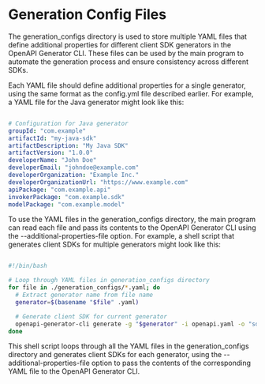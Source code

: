 # Generation Config Files

The generation_configs directory is used to store multiple YAML files that define additional properties for different client SDK generators in the OpenAPI Generator CLI. These files can be used by the main program to automate the generation process and ensure consistency across different SDKs.

Each YAML file should define additional properties for a single generator, using the same format as the config.yml file described earlier. For example, a YAML file for the Java generator might look like this:

```yaml

# Configuration for Java generator
groupId: "com.example"
artifactId: "my-java-sdk"
artifactDescription: "My Java SDK"
artifactVersion: "1.0.0"
developerName: "John Doe"
developerEmail: "johndoe@example.com"
developerOrganization: "Example Inc."
developerOrganizationUrl: "https://www.example.com"
apiPackage: "com.example.api"
invokerPackage: "com.example.sdk"
modelPackage: "com.example.model"
```

To use the YAML files in the generation_configs directory, the main program can read each file and pass its contents to the OpenAPI Generator CLI using the --additional-properties-file option. For example, a shell script that generates client SDKs for multiple generators might look like this:

```bash

#!/bin/bash

# Loop through YAML files in generation_configs directory
for file in ./generation_configs/*.yaml; do
  # Extract generator name from file name
  generator=$(basename "$file" .yaml)

  # Generate client SDK for current generator
  openapi-generator-cli generate -g "$generator" -i openapi.yaml -o "sdk_$generator" --config config.yml --additional-properties-file "$file"
done
```

This shell script loops through all the YAML files in the generation_configs directory and generates client SDKs for each generator, using the --additional-properties-file option to pass the contents of the corresponding YAML file to the OpenAPI Generator CLI.
